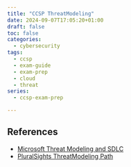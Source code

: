 ```yaml
---
title: "CCSP ThreatModeling" 
date: 2024-09-07T17:05:20+01:00 
draft: false 
toc: false 
categories:
  - cybersecurity
tags:
  - ccsp
  - exam-guide
  - exam-prep
  - cloud
  - threat
series:
  - ccsp-exam-prep

---
```


## References

* [Microsoft Threat Modeling and SDLC](https://www.microsoft.com/en-us/securityengineering/sdl/threatmodeling)
* [PluralSights ThreatModeling Path](https://app.pluralsight.com/paths/skills/threat-modeling)
